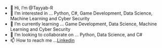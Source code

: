 - 👋 Hi, I’m @Tayyab-R
- 👀 I’m interested in ... Python, C#, Game Development, Data Science, Machine Learning and Cyber Security
- 🌱 I’m currently learning ... Game Development, Data Science, Machine Learning and Cyber Security
- 💞️ I’m looking to collaborate on ... Python, Data Science, and C#
- 📫 How to reach me ...[Linkedin](https://www.linkedin.com/in/muhammad-tayyab-26b359208/)

<!---
Tayyab-R/Tayyab-R is a ✨ special ✨ repository because its `README.md` (this file) appears on your GitHub profile.
You can click the Preview link to take a look at your changes.
--->
